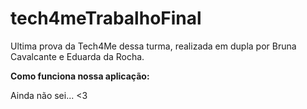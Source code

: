 # tech4meTrabalhoFinal
Ultima prova da Tech4Me dessa turma, realizada em dupla por Bruna Cavalcante e Eduarda da Rocha.

**Como funciona nossa aplicação:**

Ainda não sei... <3
